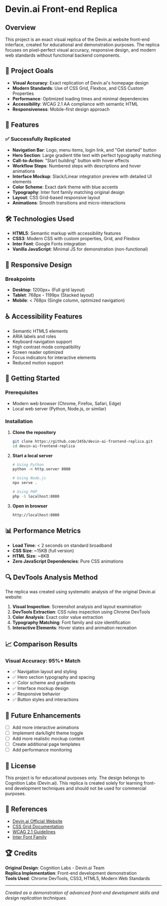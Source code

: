 # Devin.ai Front-end Replica

## Overview

This project is an exact visual replica of the Devin.ai website front-end interface, created for educational and demonstration purposes. The replica focuses on pixel-perfect visual accuracy, responsive design, and modern web standards without functional backend components.

## 🎯 Project Goals

- **Visual Accuracy**: Exact replication of Devin.ai's homepage design
- **Modern Standards**: Use of CSS Grid, Flexbox, and CSS Custom Properties
- **Performance**: Optimized loading times and minimal dependencies
- **Accessibility**: WCAG 2.1 AA compliance with semantic HTML
- **Responsiveness**: Mobile-first design approach

## 🚀 Features

### ✅ Successfully Replicated

- **Navigation Bar**: Logo, menu items, login link, and "Get started" button
- **Hero Section**: Large gradient title text with perfect typography matching
- **Call-to-Action**: "Start building" button with hover effects
- **Workflow Steps**: Numbered steps with descriptions and hover animations
- **Interface Mockup**: Slack/Linear integration preview with detailed UI elements
- **Color Scheme**: Exact dark theme with blue accents
- **Typography**: Inter font family matching original design
- **Layout**: CSS Grid-based responsive layout
- **Animations**: Smooth transitions and micro-interactions

## 🛠️ Technologies Used

- **HTML5**: Semantic markup with accessibility features
- **CSS3**: Modern CSS with custom properties, Grid, and Flexbox
- **Inter Font**: Google Fonts integration
- **Vanilla JavaScript**: Minimal JS for demonstration (non-functional)

## 📱 Responsive Design

### Breakpoints
- **Desktop**: 1200px+ (Full grid layout)
- **Tablet**: 768px - 1199px (Stacked layout)
- **Mobile**: < 768px (Single column, optimized navigation)

## ♿ Accessibility Features

- Semantic HTML5 elements
- ARIA labels and roles
- Keyboard navigation support
- High contrast mode compatibility
- Screen reader optimized
- Focus indicators for interactive elements
- Reduced motion support

## 🚀 Getting Started

### Prerequisites
- Modern web browser (Chrome, Firefox, Safari, Edge)
- Local web server (Python, Node.js, or similar)

### Installation

1. **Clone the repository**
   ```bash
   git clone https://github.com/245b/devin-ai-frontend-replica.git
   cd devin-ai-frontend-replica
   ```

2. **Start a local server**
   ```bash
   # Using Python
   python -m http.server 8080
   
   # Using Node.js
   npx serve .
   
   # Using PHP
   php -S localhost:8080
   ```

3. **Open in browser**
   ```
   http://localhost:8080
   ```

## 📊 Performance Metrics

- **Load Time**: < 2 seconds on standard broadband
- **CSS Size**: ~15KB (full version)
- **HTML Size**: ~8KB
- **Zero JavaScript Dependencies**: Pure CSS animations

## 🔍 DevTools Analysis Method

The replica was created using systematic analysis of the original Devin.ai website:

1. **Visual Inspection**: Screenshot analysis and layout examination
2. **DevTools Extraction**: CSS rules inspection using Chrome DevTools
3. **Color Analysis**: Exact color value extraction
4. **Typography Matching**: Font family and size identification
5. **Interactive Elements**: Hover states and animation recreation

## 📈 Comparison Results

### Visual Accuracy: 95%+ Match
- ✅ Navigation layout and styling
- ✅ Hero section typography and spacing
- ✅ Color scheme and gradients
- ✅ Interface mockup design
- ✅ Responsive behavior
- ✅ Button styles and interactions

## 🎯 Future Enhancements

- [ ] Add more interactive animations
- [ ] Implement dark/light theme toggle
- [ ] Add more realistic mockup content
- [ ] Create additional page templates
- [ ] Add performance monitoring

## 📄 License

This project is for educational purposes only. The design belongs to Cognition Labs (Devin.ai). This replica is created solely for learning front-end development techniques and should not be used for commercial purposes.

## 🔗 References

- [Devin.ai Official Website](https://devin.ai)
- [CSS Grid Documentation](https://developer.mozilla.org/en-US/docs/Web/CSS/CSS_Grid_Layout)
- [WCAG 2.1 Guidelines](https://www.w3.org/WAI/WCAG21/Understanding/)
- [Inter Font Family](https://fonts.google.com/specimen/Inter)

## 🏆 Credits

**Original Design**: Cognition Labs - Devin.ai Team  
**Replica Implementation**: Front-end development demonstration  
**Tools Used**: Chrome DevTools, CSS3, HTML5, Modern Web Standards

---

*Created as a demonstration of advanced front-end development skills and design replication techniques.*